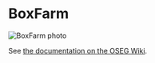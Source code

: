 # BoxFarm

![BoxFarm photo](
https://wiki.opensourceecology.de/images/0/01/Boxfarm_prototype_1.1_thumb.jpg)

See [the documentation on the OSEG Wiki](
https://wiki.opensourceecology.de/Boxfarm).
